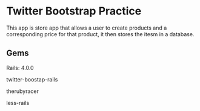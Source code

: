 Twitter Bootstrap Practice
==========================

This app is store app that allows a user to create products and a corresponding price for that product, it then stores the itesm in a database.

Gems
-----
Rails: 4.0.0

twitter-boostap-rails

therubyracer

less-rails
